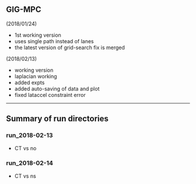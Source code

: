 ## GIG-MPC

(2018/01/24)
- 1st working version
- uses single path instead of lanes
- the latest version of grid-search fix is merged

(2018/02/13)
- working version
- laplacian working
- added expts
- added auto-saving of data and plot
- fixed lataccel constraint error

____________________________________________________

## Summary of run directories

### run_2018-02-13
- CT vs no

### run_2018-02-14
- CT vs ns

